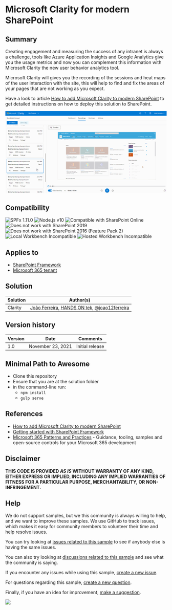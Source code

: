 # Microsoft Clarity for modern SharePoint

## Summary

Creating engagement and measuring the success of any intranet is always a challenge, tools like Azure Application Insights and Google Analytics give you the usage metrics and now you can complement this information with Microsoft Clarity the new user behavior analytics tool.

Microsoft Clarity will gives you the recording of the sessions and heat maps of the user interaction with the site, this will help to find and fix the areas of your pages that are not working as you expect.

Have a look to article [How to add Microsoft Clarity to modern SharePoint](https://sharepoint.handsontek.net/2020/12/06/add-microsoft-clarity-modern-sharepoint/) to get detailed instructions on how to deploy this solution to SharePoint.

![Clarity](./assets/dashboard.gif)

## Compatibility

![SPFx 1.11.0](https://img.shields.io/badge/SPFx-1.11.0-green.svg)
![Node.js v10](https://img.shields.io/badge/Node.js-v10-green.svg) 
![Compatible with SharePoint Online](https://img.shields.io/badge/SharePoint%20Online-Compatible-green.svg)
![Does not work with SharePoint 2019](https://img.shields.io/badge/SharePoint%20Server%202019-Incompatible-red.svg "SharePoint Server 2019 requires SPFx 1.4.1 or lower")
![Does not work with SharePoint 2016 (Feature Pack 2)](https://img.shields.io/badge/SharePoint%20Server%202016%20(Feature%20Pack%202)-Incompatible-red.svg "SharePoint Server 2016 Feature Pack 2 requires SPFx 1.1")
![Local Workbench Incompatible](https://img.shields.io/badge/Local%20Workbench-Incompatible-red.svg)
![Hosted Workbench Incompatible](https://img.shields.io/badge/Hosted%20Workbench-Incompatible-red.svg "Does not work with hosted workbench")


## Applies to

- [SharePoint Framework](https://aka.ms/spfx)
- [Microsoft 365 tenant](https://docs.microsoft.com/en-us/sharepoint/dev/spfx/set-up-your-developer-tenant)


## Solution

Solution|Author(s)
--------|---------
Clarity | [João Ferreira](https://github.com/joaoferreira), [HANDS ON tek](https://sharepoint.handsontek.net), [@joao12ferreira](https://twitter.com/joao12ferreira)

## Version history

Version|Date|Comments
-------|----|--------
1.0|November 23, 2021|Initial release

## Minimal Path to Awesome

- Clone this repository
- Ensure that you are at the solution folder
- in the command-line run:
  - `npm install`
  - `gulp serve`


## References

- [How to add Microsoft Clarity to modern SharePoint](https://sharepoint.handsontek.net/2020/12/05/add-microsoft-cl…odern-sharepoint)
- [Getting started with SharePoint Framework](https://docs.microsoft.com/en-us/sharepoint/dev/spfx/set-up-your-developer-tenant)
- [Microsoft 365 Patterns and Practices](https://aka.ms/m365pnp) - Guidance, tooling, samples and open-source controls for your Microsoft 365 development


## Disclaimer
**THIS CODE IS PROVIDED *AS IS* WITHOUT WARRANTY OF ANY KIND, EITHER EXPRESS OR IMPLIED, INCLUDING ANY IMPLIED WARRANTIES OF FITNESS FOR A PARTICULAR PURPOSE, MERCHANTABILITY, OR NON-INFRINGEMENT.**

## Help

We do not support samples, but we this community is always willing to help, and we want to improve these samples. We use GitHub to track issues, which makes it easy for  community members to volunteer their time and help resolve issues.

You can try looking at [issues related to this sample](https://github.com/pnp/sp-dev-fx-extensions/issues?q=label%3Ajs-application-microsoft-clarity) to see if anybody else is having the same issues.

You can also try looking at [discussions related to this sample](https://github.com/pnp/sp-dev-fx-extensions/discussions?discussions_q=label%3Ajs-application-microsoft-clarity) and see what the community is saying.

If you encounter any issues while using this sample, [create a new issue](https://github.com/pnp/sp-dev-fx-extensions/issues/new?assignees=&labels=Needs%3A+Triage+%3Amag%3A%2Ctype%3Abug-suspected&template=bug-report.yml&sample=js-application-microsoft-clarity&authors=@joaoferreira&title=js-application-microsoft-clarity%20-%20).

For questions regarding this sample, [create a new question](https://github.com/pnp/sp-dev-fx-extensions/issues/new?assignees=&labels=Needs%3A+Triage+%3Amag%3A%2Ctype%3Abug-suspected&template=question.yml&sample=js-application-microsoft-clarity&authors=@joaoferreira&title=js-application-microsoft-clarity%20-%20).

Finally, if you have an idea for improvement, [make a suggestion](https://github.com/pnp/sp-dev-fx-extensions/issues/new?assignees=&labels=Needs%3A+Triage+%3Amag%3A%2Ctype%3Abug-suspected&template=suggestion.yml&sample=js-application-microsoft-clarity&authors=@joaoferreira&title=js-application-microsoft-clarity%20-%20).

<img src="https://pnptelemetry.azurewebsites.net/sp-dev-fx-extensions/samples/js-application-microsoft-clarity" />
